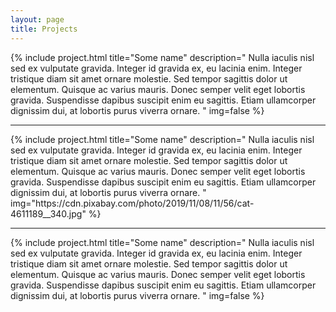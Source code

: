 ```yaml
---
layout: page
title: Projects
---
```


<style>
 h3 {
   display:inline;
 }
 details summary::-webkit-details-marker {
   background: url(/assets/imgs/works/yay.gif) center no-repeat;
   color: transparent;
 }
 details[open] summary::-webkit-details-marker {
   background: url(/assets/imgs/works/karenblush.gif) center no-repeat;
   color: transparent;
 }
</style>

{%
    include project.html
    title="Some name"
    description="
    Nulla iaculis nisl sed ex vulputate gravida. Integer id gravida ex, eu lacinia enim. Integer
    tristique diam sit amet ornare molestie. Sed tempor sagittis dolor ut elementum. Quisque ac
    varius mauris. Donec semper velit eget lobortis gravida. Suspendisse dapibus suscipit enim eu
    sagittis. Etiam ullamcorper dignissim dui, at lobortis purus viverra ornare.
    "
    img=false
%}
<hr>
{%
    include project.html
    title="Some name"
    description="
    Nulla iaculis nisl sed ex vulputate gravida. Integer id gravida ex, eu lacinia enim. Integer
    tristique diam sit amet ornare molestie. Sed tempor sagittis dolor ut elementum. Quisque ac
    varius mauris. Donec semper velit eget lobortis gravida. Suspendisse dapibus suscipit enim eu
    sagittis. Etiam ullamcorper dignissim dui, at lobortis purus viverra ornare.
    "
    img="https://cdn.pixabay.com/photo/2019/11/08/11/56/cat-4611189__340.jpg"
%}
<hr>
{%
    include project.html
    title="Some name"
    description="
    Nulla iaculis nisl sed ex vulputate gravida. Integer id gravida ex, eu lacinia enim. Integer
    tristique diam sit amet ornare molestie. Sed tempor sagittis dolor ut elementum. Quisque ac
    varius mauris. Donec semper velit eget lobortis gravida. Suspendisse dapibus suscipit enim eu
    sagittis. Etiam ullamcorper dignissim dui, at lobortis purus viverra ornare.
    "
    img=false
%}
